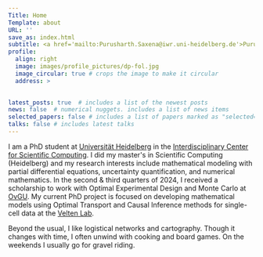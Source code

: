 ```yaml
---
Title: Home 
Template: about
URL: ''
save_as: index.html
subtitle: <a href='mailto:Purusharth.Saxena@iwr.uni-heidelberg.de'>Purusharth.Saxena@iwr.uni-heidelberg.de</a>
profile: 
  align: right
  image: images/profile_pictures/dp-fol.jpg
  image_circular: true # crops the image to make it circular
  address: >
    

latest_posts: true  # includes a list of the newest posts
news: false  # numerical nuggets. includes a list of news items
selected_papers: false # includes a list of papers marked as "selected={true}"
talks: false # includes latest talks
---
```


I am a PhD student at [Universität Heidelberg](https://uni-heidelberg.de) in the [Interdisciplinary Center for Scientific Computing](https://typo.iwr.uni-heidelberg.de/home). I did my master's in Scientific Computing (Heidelberg) and my research interests include mathematical modeling with partial differential equations, uncertainty quantification, and numerical mathematics. In the second & third quarters of 2024, I received a scholarship to work with Optimal Experimental Design and Monte Carlo at [OvGU](https://www.ovgu.de/). My current PhD project is focused on developing mathematical models using Optimal Transport and Causal Inference methods for single-cell data at the [Velten Lab](https://velten-group.org).

Beyond the usual, I like logistical networks and cartography. Though it changes with time, I often unwind with cooking and board games. On the weekends I usually go for gravel riding.


<!-- Write your biography here. Tell the world about yourself. Link to your favorite [subreddit](http://reddit.com). You can put a picture in, too. The code is already in, just name your picture `prof_pic.jpg` and put it in the `img/` folder.

Put your address / P.O. box / other info right below your picture. You can also disable any of these elements by editing `profile` property of the YAML header of your `_pages/about.md`. Edit `_bibliography/papers.bib` and Jekyll will render your [publications page](/al-folio/publications/) automatically.

Link to your social media connections, too. This theme is set up to use [Font Awesome icons](http://fortawesome.github.io/Font-Awesome/) and [Academicons](https://jpswalsh.github.io/academicons/), like the ones below. Add your Facebook, Twitter, LinkedIn, Google Scholar, or just disable all of them. -->
